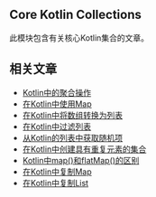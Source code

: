 ## Core Kotlin Collections

此模块包含有关核心Kotlin集合的文章。

## 相关文章

+ [Kotlin中的聚合操作](docs/Kotlin中的聚合操作.md)
+ [在Kotlin中使用Map](docs/在Kotlin中使用Map.md)
+ [在Kotlin中将数组转换为列表](docs/在Kotlin中将数组转换为列表.md)
+ [在Kotlin中过滤列表](docs/在Kotlin中过滤列表.md)
+ [从Kotlin的列表中获取随机项](docs/从Kotlin的列表中获取随机项.md)
+ [在Kotlin中创建具有重复元素的集合](docs/在Kotlin中创建具有重复元素的集合.md)
+ [Kotlin中map()和flatMap()的区别](docs/Kotlin中map()和flatMap()的区别.md)
+ [在Kotlin中复制Map](docs/在Kotlin中复制Map.md)
+ [在Kotlin中复制List](docs/在Kotlin中复制List.md)